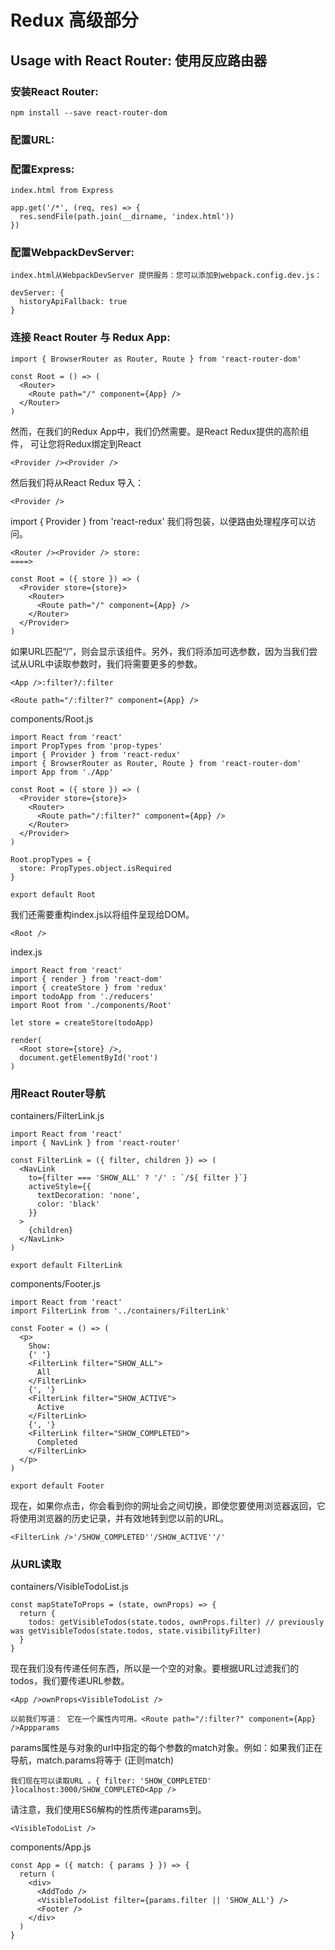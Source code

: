 # Redux 高级部分

## Usage with React Router: 使用反应路由器

### 安装React Router:  
   
    npm install --save react-router-dom

### 配置URL:
### 配置Express:
    index.html from Express
    
    app.get('/*', (req, res) => {
      res.sendFile(path.join(__dirname, 'index.html'))
    })

### 配置WebpackDevServer:
    index.html从WebpackDevServer 提供服务：您可以添加到webpack.config.dev.js：
    
    devServer: {
      historyApiFallback: true
    }
### 连接 React Router 与 Redux App:
    import { BrowserRouter as Router, Route } from 'react-router-dom'
    
    const Root = () => (
      <Router>
        <Route path="/" component={App} />
      </Router>
    )
然而，在我们的Redux App中，我们仍然需要。是React Redux提供的高阶组件，
可让您将Redux绑定到React
    
    <Provider /><Provider />

然后我们将从React Redux 导入：
    
    <Provider />

import { Provider } from 'react-redux'
我们将包装，以便路由处理程序可以访问。

    <Router /><Provider /> store:       
    ====>

    const Root = ({ store }) => (
      <Provider store={store}>
        <Router>
          <Route path="/" component={App} />
        </Router>
      </Provider>
    )
如果URL匹配“/”，则会显示该组件。另外，我们将添加可选参数，因为当我们尝试从URL中读取参数时，我们将需要更多的参数。

    <App />:filter?/:filter

    <Route path="/:filter?" component={App} />

components/Root.js

    import React from 'react'
    import PropTypes from 'prop-types'
    import { Provider } from 'react-redux'
    import { BrowserRouter as Router, Route } from 'react-router-dom'
    import App from './App'
    
    const Root = ({ store }) => (
      <Provider store={store}>
        <Router>
          <Route path="/:filter?" component={App} />
        </Router>
      </Provider>
    )
    
    Root.propTypes = {
      store: PropTypes.object.isRequired
    }
    
    export default Root
我们还需要重构index.js以将组件呈现给DOM。

    <Root />

index.js

    import React from 'react'
    import { render } from 'react-dom'
    import { createStore } from 'redux'
    import todoApp from './reducers'
    import Root from './components/Root'
    
    let store = createStore(todoApp)
    
    render(
      <Root store={store} />,
      document.getElementById('root')
    )

### 用React Router导航

containers/FilterLink.js
    
    import React from 'react'
    import { NavLink } from 'react-router'
    
    const FilterLink = ({ filter, children }) => (
      <NavLink
        to={filter === 'SHOW_ALL' ? '/' : `/${ filter }`}
        activeStyle={{
          textDecoration: 'none',
          color: 'black'
        }}
      >
        {children}
      </NavLink>
    )
    
    export default FilterLink
components/Footer.js

    import React from 'react'
    import FilterLink from '../containers/FilterLink'
    
    const Footer = () => (
      <p>
        Show:
        {' '}
        <FilterLink filter="SHOW_ALL">
          All
        </FilterLink>
        {', '}
        <FilterLink filter="SHOW_ACTIVE">
          Active
        </FilterLink>
        {', '}
        <FilterLink filter="SHOW_COMPLETED">
          Completed
        </FilterLink>
      </p>
    )
    
    export default Footer

现在，如果你点击，你会看到你的网址会之间切换，即使您要使用浏览器返回，它将使用浏览器的历史记录，并有效地转到您以前的URL。

    <FilterLink />'/SHOW_COMPLETED''/SHOW_ACTIVE''/'


### 从URL读取
containers/VisibleTodoList.js

    const mapStateToProps = (state, ownProps) => {
      return {
        todos: getVisibleTodos(state.todos, ownProps.filter) // previously was getVisibleTodos(state.todos, state.visibilityFilter)
      }
    }
现在我们没有传递任何东西，所以是一个空的对象。要根据URL过滤我们的todos，我们要传递URL参数。

    <App />ownProps<VisibleTodoList />

    以前我们写道： 它在一个属性内可用。<Route path="/:filter?" component={App} />Appparams

params属性是与对象的url中指定的每个参数的match对象。例如：如果我们正在导航，match.params将等于 (正则match)

    我们现在可以读取URL 。{ filter: 'SHOW_COMPLETED' }localhost:3000/SHOW_COMPLETED<App />

请注意，我们使用ES6解构的性质传递params到。

    <VisibleTodoList />

components/App.js

    const App = ({ match: { params } }) => {
      return (
        <div>
          <AddTodo />
          <VisibleTodoList filter={params.filter || 'SHOW_ALL'} />
          <Footer />
        </div>
      )
    }









